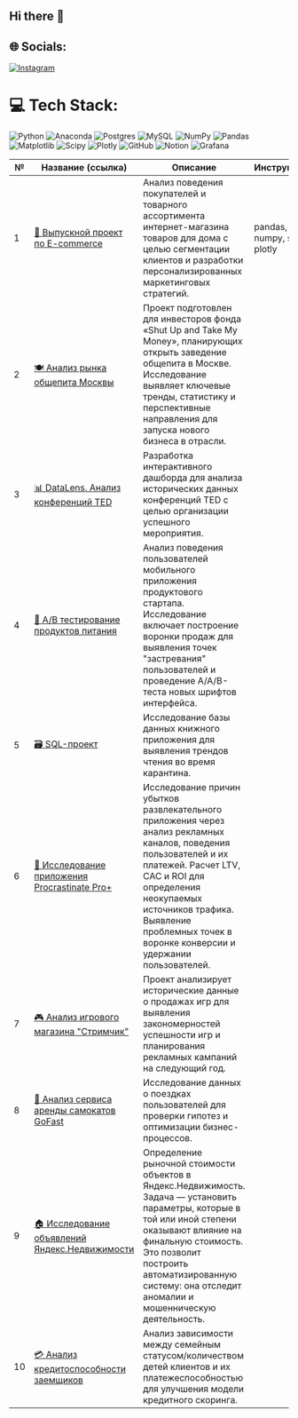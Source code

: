 ## Hi there 👋


## 🌐 Socials:
[![Instagram](https://img.shields.io/badge/Instagram-%23E4405F.svg?logo=Instagram&logoColor=white)](https://instagram.com/petrovatuyaara) 

# 💻 Tech Stack:
![Python](https://img.shields.io/badge/python-3670A0?style=for-the-badge&logo=python&logoColor=ffdd54) ![Anaconda](https://img.shields.io/badge/Anaconda-%2344A833.svg?style=for-the-badge&logo=anaconda&logoColor=white) ![Postgres](https://img.shields.io/badge/postgres-%23316192.svg?style=for-the-badge&logo=postgresql&logoColor=white) ![MySQL](https://img.shields.io/badge/mysql-4479A1.svg?style=for-the-badge&logo=mysql&logoColor=white) ![NumPy](https://img.shields.io/badge/numpy-%23013243.svg?style=for-the-badge&logo=numpy&logoColor=white) ![Pandas](https://img.shields.io/badge/pandas-%23150458.svg?style=for-the-badge&logo=pandas&logoColor=white) ![Matplotlib](https://img.shields.io/badge/Matplotlib-%23ffffff.svg?style=for-the-badge&logo=Matplotlib&logoColor=black) ![Scipy](https://img.shields.io/badge/SciPy-%230C55A5.svg?style=for-the-badge&logo=scipy&logoColor=%white) ![Plotly](https://img.shields.io/badge/Plotly-%233F4F75.svg?style=for-the-badge&logo=plotly&logoColor=white) ![GitHub](https://img.shields.io/badge/github-%23121011.svg?style=for-the-badge&logo=github&logoColor=white) ![Notion](https://img.shields.io/badge/Notion-%23000000.svg?style=for-the-badge&logo=notion&logoColor=white) ![Grafana](https://img.shields.io/badge/grafana-%23F46800.svg?style=for-the-badge&logo=grafana&logoColor=white)


| №  | Название (ссылка)                                                                                                                                                                                                                                                                                                                                                                                                                      | Описание                                                                                                                                                                                                                                                                       | Инструменты |
|----|----------------------------------------------------------------------------------------------------------------------------------------------------------------------------------------------------------------------------------------------------------------------------------------------------------------------------------------------------------------------------------------------------------------------------------------|--------------------------------------------------------------------------------------------------------------------------------------------------------------------------------------------------------------------------------------------------------------------------------|-------------|
| 1  | [🛒 Выпускной проект по E-commerce](https://nbviewer.org/github/tuiaara-tatarinova/tuiaara-tatarinova/blob/main/%D0%92%D1%8B%D0%BF%D1%83%D1%81%D0%BA%D0%BD%D0%BE%D0%B9%20%D0%BF%D1%80%D0%BE%D0%B5%D0%BA%D1%82.E-commerce.ipynb)                                                                                                                                                                                      | Анализ поведения покупателей и товарного ассортимента интернет-магазина товаров для дома с целью сегментации клиентов и разработки персонализированных маркетинговых стратегий.                                                                                                |         pandas, numpy, scipy, plotly    |
| 2  | [🍽️ Анализ рынка общепита Москвы](https://nbviewer.org/github/tuiaara-tatarinova/tuiaara-tatarinova/blob/main/%D0%90%D0%BD%D0%B0%D0%BB%D0%B8%D0%B7%20%D0%B7%D0%B0%D0%B2%D0%B5%D0%B4%D0%B5%D0%BD%D0%B8%D0%B9%20%D0%9C%D0%BE%D1%81%D0%BA%D0%B2%D1%8B.ipynb)                                                                              | Проект подготовлен для инвесторов фонда «Shut Up and Take My Money», планирующих открыть заведение общепита в Москве. Исследование выявляет ключевые тренды, статистику и перспективные направления для запуска нового бизнеса в отрасли.                                      |             |
| 3  | [📊 DataLens. Анализ конференций TED](https://datalens.yandex/hwfdvh6vyv6i3)                                                                                                                                                                                                                                                                                                                                                                                                  | Разработка интерактивного дашборда для анализа исторических данных конференций TED с целью организации успешного мероприятия.                                                                                                                                                  |             |
| 4  | [🍎 A/B тестирование продуктов питания ](https://nbviewer.org/url/raw.githubusercontent.com/tuiaara-tatarinova/tuiaara-tatarinova/main/AB%20тестирование%20продуктов%20питания.ipynb)                                                                                                                                                                                                      | Анализ поведения пользователей мобильного приложения продуктового стартапа. Исследование включает построение воронки продаж для выявления точек "застревания" пользователей и проведение A/A/B-теста новых шрифтов интерфейса.                                                 |             |
| 5  | [🗃️ SQL-проект](https://nbviewer.org/github/tuiaara-tatarinova/tuiaara-tatarinova/blob/main/%D0%9F%D1%80%D0%BE%D0%B5%D0%BA%D1%82%20%D0%BF%D0%BE%20SQL.ipynb)                                                                                                                                                                                                                                                                                                     | Исследование базы данных книжного приложения для выявления трендов чтения во время карантина.                                                                                                                                                                                  |             |
| 6  | [📱 Исследование приложения Procrastinate Pro+](https://nbviewer.org/github/tuiaara-tatarinova/tuiaara-tatarinova/blob/main/%D0%9F%D1%80%D0%B8%D0%BB%D0%BE%D0%B6%D0%B5%D0%BD%D0%B8%D0%B5%20Procrastinate%20Pro%2B.ipynb)                                                                                                                                                                                                                                                                         | Исследование причин убытков развлекательного приложения через анализ рекламных каналов, поведения пользователей и их платежей. Расчет LTV, CAC и ROI для определения неокупаемых источников трафика. Выявление проблемных точек в воронке конверсии и удержании пользователей. |             |
| 7  | [🎮 Анализ игрового магазина "Стримчик"](https://nbviewer.org/github/tuiaara-tatarinova/tuiaara-tatarinova/blob/main/Go%20Fast.%20%D0%90%D0%BD%D0%B0%D0%BB%D0%B8%D0%B7%20%D1%81%D0%B5%D1%80%D0%B2%D0%B8%D1%81%D0%B0%20%D0%B0%D1%80%D0%B5%D0%BD%D0%B4%D1%8B%20%D1%81%D0%B0%D0%BC%D0%BE%D0%BA%D0%B0%D1%82%D0%BE%D0%B2.ipynb)                                                                                                                                                                                                                | Проект анализирует исторические данные о продажах игр для выявления закономерностей успешности игр и планирования рекламных кампаний на следующий год.                                                                                                          |             |
| 8  | [🛴 Анализ сервиса аренды самокатов GoFast](https://nbviewer.org/github.com/tuiaara-tatarinova/tuiaara-tatarinova/blob/main/Go%20Fast.%20%D0%90%D0%BD%D0%B0%D0%BB%D0%B8%D0%B7%20%D1%81%D0%B5%D1%80%D0%B2%D0%B8%D1%81%D0%B0%20%D0%B0%D1%80%D0%B5%D0%BD%D0%B4%D1%8B%20%D1%81%D0%B0%D0%BC%D0%BE%D0%BA%D0%B0%D1%82%D0%BE%D0%B2.ipynb)                                                                                                                                                                | Исследование данных о поездках пользователей для проверки гипотез и оптимизации бизнес-процессов.                                                                                                                                                                              |             |
| 9  | [🏠 Исследование объявлений Яндекс.Недвижимости](https://nbviewer.org/github/tuiaara-tatarinova/tuiaara-tatarinova/blob/main/%D0%AF%D0%BD%D0%B4%D0%B5%D0%BA%D1%81%20%D0%9D%D0%B5%D0%B4%D0%B2%D0%B8%D0%B6%D0%B8%D0%BC%D0%BE%D1%81%D1%82%D1%8C.%20%D0%98%D1%81%D1%81%D0%BB%D0%B5%D0%B4%D0%BE%D0%B2%D0%B0%D0%BD%D0%B8%D0%B5%20%D0%BE%D0%B1%D1%8A%D1%8F%D0%B2%D0%BB%D0%B5%D0%BD%D0%B8%D0%B9%20%D0%BE%20%D0%BF%D1%80%D0%BE%D0%B4%D0%B0%D0%B6%D0%B5%20%D0%BA%D0%B2%D0%B0%D1%80%D1%82%D0%B8%D1%80.ipynb) | Определение рыночной стоимости объектов в Яндекс.Недвижимость. Задача — установить параметры, которые в той или иной степени оказывают влияние на финальную стоимость. Это позволит построить автоматизированную систему: она отследит аномалии и мошенническую деятельность.  |             |
| 10 | [💳 Анализ кредитоспособности заемщиков](https://nbviewer.org/github/tuiaara-tatarinova/tuiaara-tatarinova/blob/main/%D0%98%D1%81%D1%81%D0%BB%D0%B5%D0%B4%D0%BE%D0%B2%D0%B0%D0%BD%D0%B8%D0%B5%20%D0%BD%D0%B0%D0%B4%D0%B5%D0%B6%D0%BD%D0%BE%D1%81%D1%82%D0%B8%20%D0%B7%D0%B0%D0%B5%D0%BC%D1%89%D0%B8%D0%BA%D0%BE%D0%B2.ipynb)                                                                                                                                                              | Анализ зависимости между семейным статусом/количеством детей клиентов и их платежеспособностью для улучшения модели кредитного скоринга.                                                                                                                                       |             |
